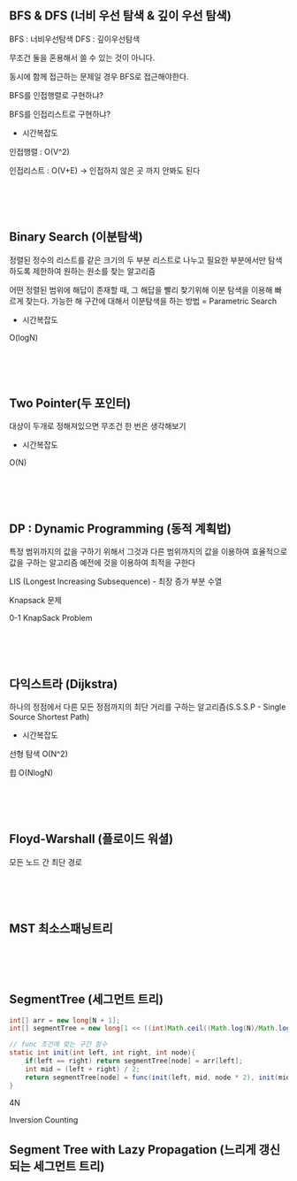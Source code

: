 ## BFS & DFS (너비 우선 탐색 & 깊이 우선 탐색)

BFS : 너비우선탐색
DFS : 깊이우선탐색

무조건 둘을 혼용해서 쓸 수 있는 것이 아니다.

동시에 함께 접근하는 문제일 경우 BFS로 접근해야한다.

BFS를 인접행렬로 구현하냐?

BFS를 인접리스트로 구현하냐?

- 시간복잡도

인접행렬 : O(V^2)

인접리스트 : O(V+E) -> 인접하지 않은 곳 까지 안봐도 된다

<br><br><br>



## Binary Search (이분탐색)

정렬된 정수의 리스트를 같은 크기의 두 부분 리스트로 나누고 필요한 부분에서만 탐색하도록 제한하여 원하는 원소를 찾는 알고리즘

어떤 정렬된 범위에 해답이 존재할 때, 그 해답을 빨리 찾기위해 이분 탐색을 이용해 빠르게 찾는다.
가능한 해 구간에 대해서 이분탐색을 하는 방법 = Parametric Search

- 시간복잡도

O(logN)

<br><br><br>



## Two Pointer(두 포인터)

대상이 두개로 정해져있으면 무조건 한 번은 생각해보기

- 시간복잡도

O(N)

<br><br><br>



## DP : Dynamic Programming (동적 계획법)

특정 범위까지의 값을 구하기 위해서 그것과 다른 범위까지의 값을 이용하여 효율적으로 값을 구하는 알고리즘
예전에 것을 이용하여 최적을 구한다

LIS (Longest Increasing Subsequence) - 최장 증가 부분 수열

Knapsack 문제

0-1 KnapSack Problem


<br><br><br>



## 다익스트라 (Dijkstra)

하나의 정점에서 다른 모든 정점까지의 최단 거리를 구하는 알고리즘(S.S.S.P - Single Source Shortest Path)

- 시간복잡도

선형 탐색 O(N^2)

힙 O(NlogN)

<br><br><br>



## Floyd-Warshall (플로이드 워셜)

모든 노드 간 최단 경로

<br><br><br>




## MST 최소스패닝트리

<br><br><br>



## SegmentTree (세그먼트 트리)


```java
int[] arr = new long[N + 1];
int[] segmentTree = new long[1 << ((int)Math.ceil((Math.log(N)/Math.log(2))) + 1)];
```

```java
// func 조건에 맞는 구간 함수
static int init(int left, int right, int node){
    if(left == right) return segmentTree[node] = arr[left];
    int mid = (left + right) / 2;
    return segmentTree[node] = func(init(left, mid, node * 2), init(mid + 1, right, node * 2 + 1));
}
```
4N

Inversion Counting

## Segment Tree with Lazy Propagation (느리게 갱신되는 세그먼트 트리)

<br><br><br>

